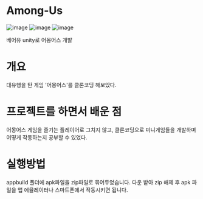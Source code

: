 # Among-Us
![image](https://github.com/heesunc/Among-Us/assets/112846188/3f6520cd-d23c-4bbc-9a6b-3328a898dda3)
![image](https://github.com/heesunc/Among-Us/assets/112846188/1656ac26-7812-42b6-ba8e-4a464b912704)
![image](https://github.com/heesunc/Among-Us/assets/112846188/07d1e312-6c0b-4e0a-b4b2-95478950d735)

베어유 unity로 어몽어스 개발 

# 개요
대유행을 탄 게임 '어몽어스'를 클론코딩 해보았다.

# 프로젝트를 하면서 배운 점
어몽어스 게임을 즐기는 플레이어로 그치지 않고,
클론코딩으로 미니게임들을 개발하며 어떻게 작동하는지 공부할 수 있었다.

# 실행방법
appbuild 폴더에 apk파일을 zip파일로 묶어두었습니다.
다운 받아 zip 해제 후 apk 파일을 앱 에뮬레이터나 스마트폰에서 작동시키면 됩니다.

